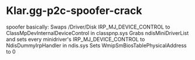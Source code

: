 # Klar.gg-p2c-spoofer-crack
spoofer basically:
Swaps /Driver/Disk IRP_MJ_DEVICE_CONTROL to ClassMpDevInternalDeviceControl in classpnp.sys
Grabs ndisMiniDriverList and sets every minidriver's IRP_MJ_DEVICE_CONTROL to NdisDummyIrpHandler in ndis.sys
Sets WmipSmBiosTablePhysicalAddress to 0
